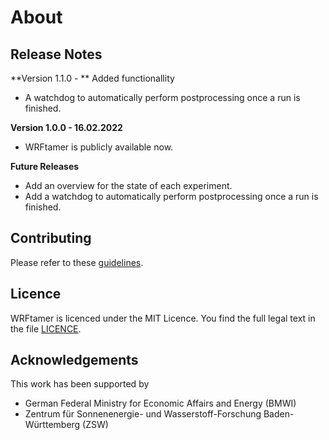 # About

## Release Notes

**Version 1.1.0 - **
Added functionallity
- A watchdog to automatically perform postprocessing once a run is finished.

**Version 1.0.0 - 16.02.2022**

- WRFtamer is publicly available now.

**Future Releases**

- Add an overview for the state of each experiment.
- Add a watchdog to automatically perform postprocessing once a run is finished.

<!--
- Should the EXP_NAME.yaml file be deleted once wt create has been executed? Afte all, the 
  configure.yaml file is here anyway, and I don't want to cause confusion. Furthermore, the .yaml files
  may pile up.
- remove link_grib from list of essential files? We have replaced the file with a python version, that is more dynamic. (works for GRIBFILE_XXXX.
-->

## Contributing

Please refer to these [guidelines](https://github.com/os-simopt/WRFtamer/blob/main/CONTRIBUTING.md).

## Licence

WRFtamer is licenced under the MIT Licence. You find the full legal text in the file 
[LICENCE](https://github.com/os-simopt/WRFtamer/blob/main/LICENCE).

## Acknowledgements

This work has been supported by
- German Federal Ministry for Economic Affairs and Energy (BMWI)
- Zentrum für Sonnenenergie- und Wasserstoff-Forschung Baden-Württemberg (ZSW)
